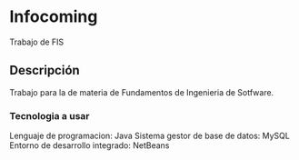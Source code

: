 # Infocoming
Trabajo de FIS

## Descripción

Trabajo para la de materia de Fundamentos de Ingenieria de Sotfware.

### Tecnologia a usar

Lenguaje de programacion: Java
Sistema gestor de base de datos: MySQL
Entorno de desarrollo integrado: NetBeans
